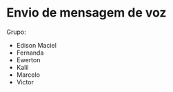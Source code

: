 # Envio de mensagem de voz

Grupo:

<ul>
<li class="has-line-data" data-line-start="14" data-line-end="15">Edison Maciel</li>
<li class="has-line-data" data-line-start="15" data-line-end="16">Fernanda</li>
<li class="has-line-data" data-line-start="16" data-line-end="17">Ewerton</li>
<li class="has-line-data" data-line-start="17" data-line-end="18">Kalil</li>
<li class="has-line-data" data-line-start="18" data-line-end="19">Marcelo</li>
<li class="has-line-data" data-line-start="19" data-line-end="20">Victor</li>
</ul>
